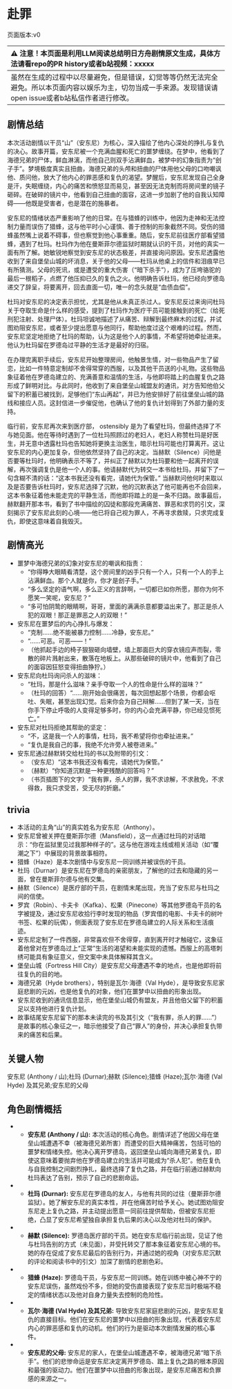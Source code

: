 # 赴罪
页面版本:v0
 

| :warning: 注意！本页面是利用LLM阅读总结明日方舟剧情原文生成，具体方法请看repo的PR history或者b站视频：xxxxx           |
|:----------------------------|
| 虽然在生成的过程中以尽量避免，但是错误，幻觉等等仍然无法完全避免。所以本页面内容以娱乐为主，切勿当成一手来源。发现错误请open issue或者b站私信作者进行修改。|



## 剧情总结
本次活动剧情以干员“山”（安东尼）为核心，深入描绘了他内心深处的挣扎与复仇的决心。故事开篇，安东尼被一个充满血腥和死亡的噩梦缠绕。在梦中，他看到了海德兄弟的尸体，鲜血淋漓，而他自己则双手沾满鲜血，被梦中的幻象指责为“刽子手”。梦境极度真实且扭曲，海德兄弟的头颅和扭曲的尸体用他父母的口吻嘲讽他、质问他，放大了他内心的罪恶感和复仇的渴望。梦醒后，安东尼发现自己全身是汗，失眠缠绕，内心的痛苦和愤怒显而易见，甚至因无法克制而将房间里的镜子砸碎。在破碎的镜片中，他看到自己扭曲的面容，这进一步加剧了他的自我认知障碍——他既是受害者，也是潜在的施暴者。

安东尼的情绪状态严重影响了他的日常。在与猎蜂的训练中，他因为走神和无法控制力量而误伤了猎蜂，这与他平时小心谨慎、善于控制的形象截然不同。受伤的猎蜂虽然嘴上说着不碍事，但也察觉到他心事重重。随后，安东尼前往医疗部看望猎蜂，遇到了杜玛。杜玛作为他在曼斯菲尔德监狱时期就认识的干员，对他的真实一面有所了解。她敏锐地察觉到安东尼的状态极差，并直接询问原因。安东尼透露他收到了来自堡垒山城的坏消息，关于他的父母——杜玛从他桌上的信件和泪痕早已有所猜测。父母的死讯，或是遭受的重大伤害（“暗下杀手”），成为了压垮骆驼的最后一根稻子，点燃了他压抑已久的复仇之火。他明确告诉杜玛，他已经向罗德岛递交了辞呈，将要离开，回去直面一切，唯一的念头就是“血债血偿”。

杜玛对安东尼的决定表示担忧，尤其是他从未真正杀过人。安东尼反过来询问杜玛关于夺取生命是什么样的感受，提到了杜玛作为医疗干员可能接触到的死亡（给死刑犯注射、处理尸体）。杜玛坦诚地描述了从痛苦、辩解到最终麻木的过程，并试图劝阻安东尼，或者至少提出愿意与他同行，帮助他度过这个艰难的过程。然而，安东尼坚定地拒绝了杜玛的帮助，认为这是他个人的事情，不希望将她牵扯进来。他认为杜玛留在罗德岛过平静的生活才是最好的归宿。

在办理完离职手续后，安东尼开始整理房间，他触景生情，对一些物品产生了留恋，比如一件特意定制却不舍得常穿的西服，以及其他干员送的小礼物。这些物品象征着他在罗德岛建立的、充满善意和温情的生活，与他即将踏上的血腥复仇之路形成了鲜明对比。与此同时，他收到了来自堡垒山城盟友的通讯，对方告知他伯父留下的积蓄已被找到，足够他们“东山再起”，并已为他安排好了前往堡垒山城的路线和接应人员。这封信进一步催促他，也确认了他的复仇计划得到了外部力量的支持。

临行前，安东尼再次来到医疗部， ostensibly 是为了看望杜玛，但最终选择了不与她见面。他在等待时遇到了一位杜玛照顾过的老妇人，老妇人称赞杜玛是好医生，并无意中透露杜玛也告知她将更换主治医生，暗示杜玛可能也打算离开。这让安东尼的内心更加复杂，但他依然坚持了自己的决定。当赫默（Silence）问他是否要等杜玛时，他明确表示不等了，并纠正了赫默以为杜玛要和他一起离开的误解，再次强调复仇是他一个人的事。他请赫默代为转交一本书给杜玛，并留下了一句含糊不清的话：“这本书我还没有看完，请她代为保管。” 当赫默问他何时来取以及是否要告诉杜玛时，安东尼选择了沉默，他的沉默表达了他可能再也不会回来，这本书象征着他未能走完的平静生活，而他即将踏上的是一条不归路。故事最后，赫默翻开那本书，看到了书中描绘的囚徒和那段充满痛苦、罪恶和求罚的引文，深刻揭示了安东尼此刻的心境——他已将自己视为罪人，不再寻求救赎，只求完成复仇，即使这意味着自我毁灭。
## 剧情高光
- 噩梦中海德兄弟的幻象对安东尼的嘲讽和指责：
    - “你得睁大眼睛看清楚，这个房间里的凶手只有一个人，只有一个人的手上沾满鲜血。那个人就是你，你才是刽子手。”
    - “多么坚定的语气啊，多么正义的言辞啊，一切都已如你所愿，那你为何不愿笑一笑呢，安东尼？”
    - “多可怕阴鸷的眼睛啊，哥哥，里面的满满杀意都要溢出来了。那正是杀人犯的双眼！那正是罪恶之人的双眼！”
- 安东尼在噩梦后的内心挣扎与爆发：
    - “克制......绝不能被暴力控制......冷静，安东尼。”
    - “......可恶。可恶——！”
    - （他抓起手边的椅子狠狠砸向墙壁，墙上那面巨大的穿衣镜应声而裂，零散的碎片溅射出来，散落在地板上。从那些破碎的镜片中，他看到了自己的面容因狂怒变得扭曲狰狞。）
- 安东尼向杜玛询问杀人的滋味：
    - “杜玛，那是什么滋味？亲手夺取一个人的性命是什么样的滋味？”
    - （杜玛的回答）“......刚开始会很痛苦，每次回想起那个场景，你都会呕吐、失眠，甚至出现幻觉。后来你会为自己辩解......但到了某一天，当在你手下停止呼吸的人变得足够多时，你的内心会充满平静，你已经见惯死亡。”
- 安东尼对杜玛拒绝其帮助的坚定：
    - “不，这是我一个人的事情，杜玛，我不希望将你也牵扯进来。”
    - “复仇是我自己的事，我绝不允许旁人被卷进来。”
- 安东尼通过赫默转交给杜玛的书以及附带的引文：
    - （安东尼）“这本书我还没有看完，请她代为保管。”
    - （赫默）“你知道沉默是一种更残酷的回答吗？”
    - （书页插图下的文字）“我有罪，杀人的罪，我不求谅解，不求赦免，不求得救，我只求受苦，受无尽的折磨。”
## trivia
- 本活动的主角“山”的真实姓名为安东尼（Anthony）。
- 安东尼曾被关押在曼斯菲尔德（Mansfield），这一点通过杜玛的对话暗示：“你在监狱里见过我那种样子的”。这与他在游戏主线或相关活动（如“覆潮之下”）中展现的背景故事相符。
- 猎蜂（Haze）是本次剧情中与安东尼一同训练并被误伤的干员。
- 杜玛（Durnar）是安东尼在罗德岛的亲密朋友，了解他的过去和隐藏的另一面，曾在曼斯菲尔德与他有交集。
- 赫默（Silence）是医疗部的干员，在剧情末尾出现，充当了安东尼与杜玛之间的信使。
- 罗宾（Robin）、卡夫卡（Kafka）、松果（Pinecone）等其他罗德岛干员的名字被提及，通过安东尼收拾行李时发现的物品（罗宾借的电影、卡夫卡的树叶书签、松果的玩偶），侧面表现了安东尼在罗德岛建立的人际关系和生活痕迹。
- 安东尼定制了一件西服，非常喜欢但不舍得穿，直到离开时才触碰它，这象征着他曾对在罗德岛过上“正常”生活的渴望和未能实现的遗憾。西服上的高塔刺绣可能具有象征意义，但文案中未具体解释其含义。
- 堡垒山城（Fortress Hill City）是安东尼父母遭遇不幸的地点，也是他即将前往复仇的目的地。
- 海德兄弟（Hyde brothers），特别是瓦尔·海德（Val Hyde），是导致安东尼家庭悲剧的元凶，也是他复仇的对象，他们在噩梦中以扭曲的形象出现。
- 安东尼收到的通讯信息显示，他在堡垒山城仍有盟友，并且他伯父留下的积蓄足以支持他进行复仇计划。
- 故事结尾安东尼留下的那本未读完的书及其引文（“我有罪，杀人的罪......”）是故事的核心象征之一，暗示他接受了自己“罪人”的身份，并决心承担复仇带来的痛苦和后果。
## 关键人物
安东尼 (Anthony / 山);杜玛 (Durnar);赫默 (Silence);猎蜂 (Haze);瓦尔·海德 (Val Hyde) 及其兄弟;安东尼的父母
## 角色剧情概括
-   - **安东尼 (Anthony / 山):** 本次活动的核心角色。剧情详述了他因父母在堡垒山城遭遇不幸（被海德兄弟所害）而遭受的巨大精神痛苦，包括可怕的噩梦和情绪失控。他决心离开罗德岛，返回堡垒山城向海德兄弟复仇，即使这意味着要抛弃他在罗德岛建立的生活并可能成为“杀人犯”。他在复仇与自我控制之间剧烈挣扎，最终选择了复仇之路，并在临行前通过赫默向杜玛表达了告别，预示了自己的悲剧命运。
-   - **杜玛 (Durnar):** 安东尼在罗德岛的友人，与他有共同的过往（曼斯菲尔德监狱）。她了解安东尼的真实本性，并在他痛苦时给予关心。她试图劝阻安东尼走上复仇之路，并主动提出愿意一同前往提供帮助，但被安东尼拒绝，凸显了安东尼希望独自承担复仇后果的决心以及他对杜玛的保护。
-   - **赫默 (Silence):** 罗德岛医疗部的干员。她在安东尼临行前出现，见证了他与杜玛告别的方式（未见面），并受托转交了那本象征着安东尼心境的书。她的存在促成了安东尼最后的告别行为，并通过她的视角（对安东尼沉默的评论和阅读书中的引文）加深了剧情的悲剧色彩。
-   - **猎蜂 (Haze):** 罗德岛干员，与安东尼一同训练。她在训练中被心神不宁的安东尼误伤，虽然戏份不多，但她的受伤直接表现了安东尼当时极端不稳定的情绪状态以及他对自身力量失去控制的危险性。
-   - **瓦尔·海德 (Val Hyde) 及其兄弟:** 导致安东尼家庭悲剧的元凶，是安东尼复仇的直接目标。他们在安东尼的噩梦中以扭曲的形象出现，代表着安东尼内心的罪恶感和复仇的动机。他们的行为是驱动本次剧情发展的核心事件。
-   - **安东尼的父母:** 安东尼的家人，在堡垒山城遭遇不幸，被海德兄弟“暗下杀手”。他们的悲惨命运是安东尼决定离开罗德岛、踏上复仇之路的根本原因和最强的驱动力。他们在噩梦中以扭曲的形象出现，是安东尼痛苦和负罪感的来源之一。